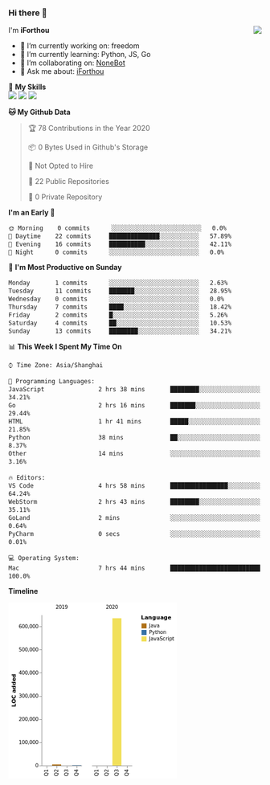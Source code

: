 ### Hi there 👋

<a href="#">
  <img align="right" src="https://github-readme-stats.vercel.app/api?username=iforthou&count_private=true&show_icons=true&bg_color=15,f2f7fd,E0EAFC" />
</a>

I'm **iForthou**

- 🔭 I’m currently working on: freedom
- 🌱 I’m currently learning: Python, JS, Go
- 👯 I’m collaborating on: [NoneBot](https://github.com/nonebot)
- 💬 Ask me about: [iForthou](https://iforthou.com)

🌟 **My Skills**  
![](https://img.shields.io/badge/-Python-3e74a2?style=flat-square&logo=Python&logoColor=fff)
![](https://img.shields.io/badge/-Docker-2496ED?style=flat-square&logo=Docker&logoColor=fff)
![](https://img.shields.io/badge/-Linux-000000?style=flat-square&logo=Linux&logoColor=fff)

<!--START_SECTION:waka-->
**🐱 My Github Data** 

> 🏆 78 Contributions in the Year 2020
 > 
> 📦 0 Bytes Used in Github's Storage 
 > 
> 🚫 Not Opted to Hire
 > 
> 📜 22 Public Repositories
 > 
> 🔑 0 Private Repository 
 > 
**I'm an Early 🐤** 

```text
🌞 Morning    0 commits      ░░░░░░░░░░░░░░░░░░░░░░░░░   0.0% 
🌆 Daytime    22 commits     ██████████████░░░░░░░░░░░   57.89% 
🌃 Evening    16 commits     ██████████░░░░░░░░░░░░░░░   42.11% 
🌙 Night      0 commits      ░░░░░░░░░░░░░░░░░░░░░░░░░   0.0%

```
📅 **I'm Most Productive on Sunday** 

```text
Monday       1 commits      ░░░░░░░░░░░░░░░░░░░░░░░░░   2.63% 
Tuesday      11 commits     ███████░░░░░░░░░░░░░░░░░░   28.95% 
Wednesday    0 commits      ░░░░░░░░░░░░░░░░░░░░░░░░░   0.0% 
Thursday     7 commits      ████░░░░░░░░░░░░░░░░░░░░░   18.42% 
Friday       2 commits      █░░░░░░░░░░░░░░░░░░░░░░░░   5.26% 
Saturday     4 commits      ██░░░░░░░░░░░░░░░░░░░░░░░   10.53% 
Sunday       13 commits     ████████░░░░░░░░░░░░░░░░░   34.21%

```


📊 **This Week I Spent My Time On** 

```text
⌚︎ Time Zone: Asia/Shanghai

💬 Programming Languages: 
JavaScript               2 hrs 38 mins       ████████░░░░░░░░░░░░░░░░░   34.21% 
Go                       2 hrs 16 mins       ███████░░░░░░░░░░░░░░░░░░   29.44% 
HTML                     1 hr 41 mins        █████░░░░░░░░░░░░░░░░░░░░   21.85% 
Python                   38 mins             ██░░░░░░░░░░░░░░░░░░░░░░░   8.37% 
Other                    14 mins             ░░░░░░░░░░░░░░░░░░░░░░░░░   3.16%

🔥 Editors: 
VS Code                  4 hrs 58 mins       ████████████████░░░░░░░░░   64.24% 
WebStorm                 2 hrs 43 mins       ████████░░░░░░░░░░░░░░░░░   35.11% 
GoLand                   2 mins              ░░░░░░░░░░░░░░░░░░░░░░░░░   0.64% 
PyCharm                  0 secs              ░░░░░░░░░░░░░░░░░░░░░░░░░   0.01%

💻 Operating System: 
Mac                      7 hrs 44 mins       █████████████████████████   100.0%

```

**Timeline**

![Chart not found](https://github.com/iforthou/iforthou/blob/master/charts/bar_graph.png) 


<!--END_SECTION:waka-->
